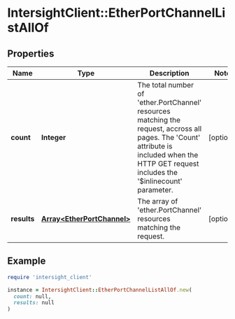 # IntersightClient::EtherPortChannelListAllOf

## Properties

| Name | Type | Description | Notes |
| ---- | ---- | ----------- | ----- |
| **count** | **Integer** | The total number of &#39;ether.PortChannel&#39; resources matching the request, accross all pages. The &#39;Count&#39; attribute is included when the HTTP GET request includes the &#39;$inlinecount&#39; parameter. | [optional] |
| **results** | [**Array&lt;EtherPortChannel&gt;**](EtherPortChannel.md) | The array of &#39;ether.PortChannel&#39; resources matching the request. | [optional] |

## Example

```ruby
require 'intersight_client'

instance = IntersightClient::EtherPortChannelListAllOf.new(
  count: null,
  results: null
)
```

